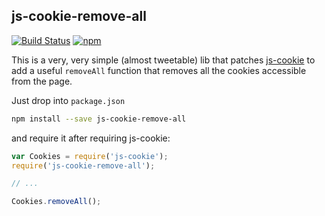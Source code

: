 ## js-cookie-remove-all

[![Build Status](https://img.shields.io/travis/luanpotter/js-cookie-remove-all.svg)](https://travis-ci.org/luanpotter/js-cookie-remove-all)
[![npm](https://img.shields.io/npm/v/js-cookie-remove-all.svg)](https://www.npmjs.com/package/js-cookie-remove-all)

This is a very, very simple (almost tweetable) lib that patches [js-cookie](https://www.github.com/js-cookie/js-cookie) to add a useful `removeAll` function that removes all the cookies accessible from the page.

Just drop into `package.json`

```bash
npm install --save js-cookie-remove-all
```

and require it after requiring js-cookie:

```javascript
var Cookies = require('js-cookie');
require('js-cookie-remove-all');

// ...

Cookies.removeAll();
```

